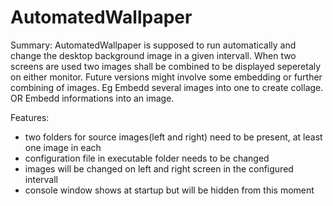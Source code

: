 # AutomatedWallpaper
Summary: 
AutomatedWallpaper is supposed to run automatically and change the desktop background 
image in a given intervall. When two screens are used two images shall be combined to be displayed
seperetaly on either monitor. Future versions might involve some embedding or further combining 
of images. Eg Embedd several images into one to create collage. OR Embedd informations into an 
image.

Features:
- two folders for source images(left and right) need to be present, at least one image in each
- configuration file in executable folder needs to be changed
- images will be changed on left and right screen in the configured intervall
- console window shows at startup but will be hidden from this moment